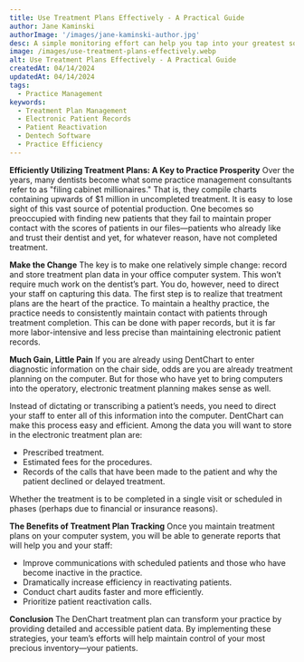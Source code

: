 ```yaml
---
title: Use Treatment Plans Effectively - A Practical Guide
author: Jane Kaminski
authorImage: '/images/jane-kaminski-author.jpg'
desc: A simple monitoring effort can help you tap into your greatest source of lost production. Treatment plans are more than road maps for solving a patient's oral health problems. They are the very lifeblood of your practice.
image: /images/use-treatment-plans-effectively.webp
alt: Use Treatment Plans Effectively - A Practical Guide
createdAt: 04/14/2024
updatedAt: 04/14/2024
tags:
  - Practice Management
keywords:
  - Treatment Plan Management
  - Electronic Patient Records
  - Patient Reactivation
  - Dentech Software
  - Practice Efficiency
---
```


**Efficiently Utilizing Treatment Plans: A Key to Practice Prosperity**
Over the years, many dentists become what some practice management consultants refer to as "filing cabinet millionaires." That is, they compile charts containing upwards of $1 million in uncompleted treatment. It is easy to lose sight of this vast source of potential production. One becomes so preoccupied with finding new patients that they fail to maintain proper contact with the scores of patients in our files—patients who already like and trust their dentist and yet, for whatever reason, have not completed treatment. 

**Make the Change**
The key is to make one relatively simple change: record and store treatment plan data in your office computer system. This won’t require much work on the dentist’s part. You do, however, need to direct your staff on capturing this data. The first step is to realize that treatment plans are the heart of the practice. To maintain a healthy practice, the practice needs to consistently maintain contact with patients through treatment completion. This can be done with paper records, but it is far more labor-intensive and less precise than maintaining electronic patient records. 

**Much Gain, Little Pain**
If you are already using DentChart to enter diagnostic information on the chair side, odds are you are already treatment planning on the computer. But for those who have yet to bring computers into the operatory, electronic treatment planning makes sense as well.

Instead of dictating or transcribing a patient’s needs, you need to direct your staff to enter all of this information into the computer. DentChart can make this process easy and efficient. Among the data you will want to store in the electronic treatment plan are:

- Prescribed treatment.
- Estimated fees for the procedures.
- Records of the calls that have been made to the patient and why the patient declined or delayed treatment.

Whether the treatment is to be completed in a single visit or scheduled in phases (perhaps due to financial or insurance reasons).

**The Benefits of Treatment Plan Tracking**
Once you maintain treatment plans on your computer system, you will be able to generate reports that will help you and your staff:

- Improve communications with scheduled patients and those who have become inactive in the practice.
- Dramatically increase efficiency in reactivating patients.
- Conduct chart audits faster and more efficiently.
- Prioritize patient reactivation calls.

**Conclusion**
The DenChart treatment plan can transform your practice by providing detailed and accessible patient data. By implementing these strategies, your team’s efforts will help maintain control of your most precious inventory—your patients.
